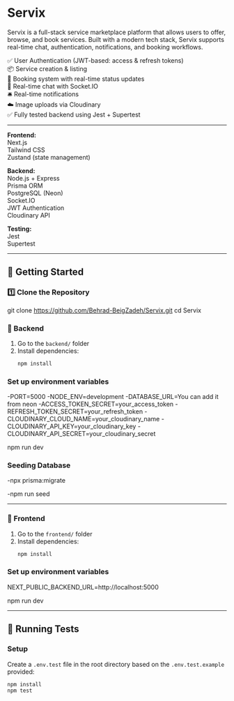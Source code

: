 # Servix

Servix is a full-stack service marketplace platform that allows users to offer, browse, and book services. Built with a modern tech stack, Servix supports real-time chat, authentication, notifications, and booking workflows.

✅ User Authentication (JWT-based: access & refresh tokens)  
📦 Service creation & listing  
📅 Booking system with real-time status updates  
💬 Real-time chat with Socket.IO  
🛎️ Real-time notifications  
☁️ Image uploads via Cloudinary  
✅ Fully tested backend using Jest + Supertest  


---

**Frontend:**  
Next.js  
Tailwind CSS  
Zustand (state management)  

**Backend:**  
Node.js + Express  
Prisma ORM  
PostgreSQL (Neon)  
Socket.IO  
JWT Authentication  
Cloudinary API  

**Testing:**  
Jest  
Supertest  

---


## 🚀 Getting Started

### 1️⃣ Clone the Repository

git clone https://github.com/Behrad-BeigZadeh/Servix.git
cd Servix

### 🧰 Backend

1. Go to the `backend/` folder
2. Install dependencies:
   ```bash
   npm install
   
 ### Set up environment variables
-PORT=5000
-NODE_ENV=development
-DATABASE_URL=You can add it from neon
-ACCESS_TOKEN_SECRET=your_access_token
-REFRESH_TOKEN_SECRET=your_refresh_token
-CLOUDINARY_CLOUD_NAME=your_cloudinary_name
-CLOUDINARY_API_KEY=your_cloudinary_key
-CLOUDINARY_API_SECRET=your_cloudinary_secret

npm run dev

### Seeding Database 
-npx prisma:migrate

-npm run seed


---

 ### 🧰 Frontend

1. Go to the `frontend/` folder
2. Install dependencies:
   ```bash
   npm install

 ### Set up environment variables
NEXT_PUBLIC_BACKEND_URL=http://localhost:5000

npm run dev

---

## 🧪 Running Tests

### Setup

Create a `.env.test` file in the root directory based on the `.env.test.example` provided:

```bash
npm install
npm test






